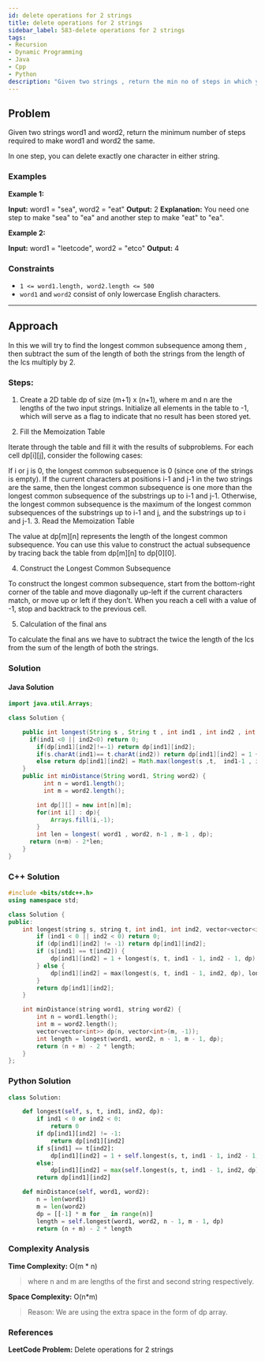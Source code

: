 ```yaml
---
id: delete operations for 2 strings
title: delete operations for 2 strings
sidebar_label: 583-delete operations for 2 strings
tags:
- Recursion
- Dynamic Programming
- Java
- Cpp
- Python
description: "Given two strings , return the min no of steps in which you can make one string to another."
---
```


## Problem

Given two strings word1 and word2, return the minimum number of steps required to make word1 and word2 the same.

In one step, you can delete exactly one character in either string.

### Examples

**Example 1:**

**Input:** word1 = "sea", word2 = "eat"
**Output:** 2
**Explanation:** You need one step to make "sea" to "ea" and another step to make "eat" to "ea".

**Example 2:**

**Input:** word1 = "leetcode", word2 = "etco"
**Output:** 4

### Constraints

- `1 <= word1.length, word2.length <= 500`
 - `word1` and `word2` consist of only lowercase English characters.



---

## Approach

In this we will try to find the longest common subsequence among them , then subtract the sum of the length of both the strings from the length of the lcs multiply by 2.

### Steps:

1. Create a 2D table dp of size (m+1) x (n+1), where m and n are the lengths of the two input strings. Initialize all elements in the table to -1, which will serve as a flag to indicate that no result has been stored yet.

2. Fill the Memoization Table

Iterate through the table and fill it with the results of subproblems. For each cell dp[i][j], consider the following cases:

If i or j is 0, the longest common subsequence is 0 (since one of the strings is empty).
If the current characters at positions i-1 and j-1 in the two strings are the same, then the longest common subsequence is one more than the longest common subsequence of the substrings up to i-1 and j-1.
Otherwise, the longest common subsequence is the maximum of the longest common subsequences of the substrings up to i-1 and j, and the substrings up to i and j-1.
3. Read the Memoization Table

The value at dp[m][n] represents the length of the longest common subsequence. You can use this value to construct the actual subsequence by tracing back the table from dp[m][n] to dp[0][0].

4. Construct the Longest Common Subsequence

To construct the longest common subsequence, start from the bottom-right corner of the table and move diagonally up-left if the current characters match, or move up or left if they don’t. When you reach a cell with a value of -1, stop and backtrack to the previous cell.

5. Calculation of the final ans

To calculate the final ans we have to subtract the twice the length of the lcs from the sum of the length of both the strings.

### Solution

#### Java Solution

```java
import java.util.Arrays;

class Solution {

    public int longest(String s , String t , int ind1 , int ind2 , int [][]dp){
      if(ind1 <0 || ind2<0) return 0;
        if(dp[ind1][ind2]!=-1) return dp[ind1][ind2];
        if(s.charAt(ind1)== t.charAt(ind2)) return dp[ind1][ind2] = 1 + longest(s , t ,ind1-1 , ind2-1 , dp);
        else return dp[ind1][ind2] = Math.max(longest(s ,t,  ind1-1 , ind2 , dp) , longest(s ,t , ind1 , ind2-1 , dp));
    }
    public int minDistance(String word1, String word2) {
          int n = word1.length();
          int m = word2.length();

        int dp[][] = new int[n][m];
        for(int i[] : dp){
            Arrays.fill(i,-1);
        }
        int len = longest( word1 , word2, n-1 , m-1 , dp);
      return (n+m) - 2*len;
    }
}


```
### C++ Solution

```cpp
#include <bits/stdc++.h>
using namespace std;

class Solution {
public:
    int longest(string s, string t, int ind1, int ind2, vector<vector<int>>& dp) {
        if (ind1 < 0 || ind2 < 0) return 0;
        if (dp[ind1][ind2] != -1) return dp[ind1][ind2];
        if (s[ind1] == t[ind2]) {
            dp[ind1][ind2] = 1 + longest(s, t, ind1 - 1, ind2 - 1, dp);
        } else {
            dp[ind1][ind2] = max(longest(s, t, ind1 - 1, ind2, dp), longest(s, t, ind1, ind2 - 1, dp));
        }
        return dp[ind1][ind2];
    }

    int minDistance(string word1, string word2) {
        int n = word1.length();
        int m = word2.length();
        vector<vector<int>> dp(n, vector<int>(m, -1));
        int length = longest(word1, word2, n - 1, m - 1, dp);
        return (n + m) - 2 * length;
    }
};
```
### Python Solution

```python
class Solution:

    def longest(self, s, t, ind1, ind2, dp):
        if ind1 < 0 or ind2 < 0:
            return 0
        if dp[ind1][ind2] != -1:
            return dp[ind1][ind2]
        if s[ind1] == t[ind2]:
            dp[ind1][ind2] = 1 + self.longest(s, t, ind1 - 1, ind2 - 1, dp)
        else:
            dp[ind1][ind2] = max(self.longest(s, t, ind1 - 1, ind2, dp), self.longest(s, t, ind1, ind2 - 1, dp))
        return dp[ind1][ind2]

    def minDistance(self, word1, word2):
        n = len(word1)
        m = len(word2)
        dp = [[-1] * m for _ in range(n)]
        length = self.longest(word1, word2, n - 1, m - 1, dp)
        return (n + m) - 2 * length
```

### Complexity Analysis
**Time Complexity:** O(m * n)
>where n and m are lengths of the first and second string respectively. 

**Space Complexity:** O(n*m)
>Reason: We are using the extra space in the form of dp array.

### References
**LeetCode Problem:** Delete operations for 2 strings